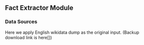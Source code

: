 ## Fact Extractor Module

### Data Sources
Here we apply English wikidata dump as the original input. (Backup download link is here[])